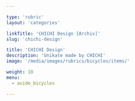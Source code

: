 ```yaml
---

type: 'rubric'
layout: 'categories'

linkTitle: 'CHICHI Design [Archiv]'
slug: 'chichi-design'

title: 'CHICHI Design'
description: 'Unikate made by CHICHI'
image: '/media/images/rubrics/bicycles/items/'

weight: 10
menu:
  - aside_bicycles

---
```

